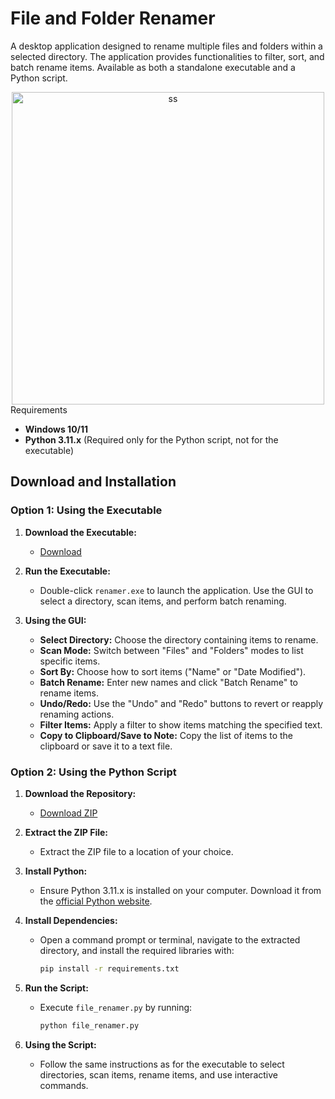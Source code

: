# File and Folder Renamer

A desktop application designed to rename multiple files and folders within a selected directory. The application provides functionalities to filter, sort, and batch rename items. Available as both a standalone executable and a Python script.

<div align="center">
  <img src="https://github.com/user-attachments/assets/110aa083-9e8b-4f7c-882e-a37c0823e2c0" alt="ss" width="500"/>
</div


## Requirements

- **Windows 10/11**
- **Python 3.11.x** (Required only for the Python script, not for the executable)

## Download and Installation

### Option 1: Using the Executable

1. **Download the Executable:**
   - [Download](https://github.com/okkysatria/FileFolderRenamer/releases/download/v1/FFR.exe)

2. **Run the Executable:**
   - Double-click `renamer.exe` to launch the application. Use the GUI to select a directory, scan items, and perform batch renaming.

3. **Using the GUI:**
   - **Select Directory:** Choose the directory containing items to rename.
   - **Scan Mode:** Switch between "Files" and "Folders" modes to list specific items.
   - **Sort By:** Choose how to sort items ("Name" or "Date Modified").
   - **Batch Rename:** Enter new names and click "Batch Rename" to rename items.
   - **Undo/Redo:** Use the "Undo" and "Redo" buttons to revert or reapply renaming actions.
   - **Filter Items:** Apply a filter to show items matching the specified text.
   - **Copy to Clipboard/Save to Note:** Copy the list of items to the clipboard or save it to a text file.

### Option 2: Using the Python Script

1. **Download the Repository:**
   - [Download ZIP](https://github.com/okkysatria/FileFolderRenamer/archive/refs/heads/main.zip)

2. **Extract the ZIP File:**
   - Extract the ZIP file to a location of your choice.

3. **Install Python:**
   - Ensure Python 3.11.x is installed on your computer. Download it from the [official Python website](https://www.python.org/ftp/python/3.11.1/python-3.11.1-amd64.exe).

4. **Install Dependencies:**
   - Open a command prompt or terminal, navigate to the extracted directory, and install the required libraries with:
     ```bash
     pip install -r requirements.txt
     ```

5. **Run the Script:**
   - Execute `file_renamer.py` by running:
     ```bash
     python file_renamer.py
     ```

6. **Using the Script:**
   - Follow the same instructions as for the executable to select directories, scan items, rename items, and use interactive commands.
